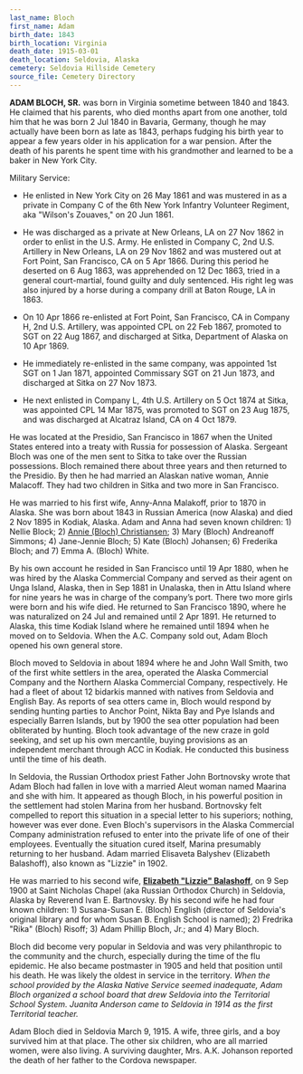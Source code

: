 ```yaml
---
last_name: Bloch
first_name: Adam
birth_date: 1843
birth_location: Virginia
death_date: 1915-03-01
death_location: Seldovia, Alaska
cemetery: Seldovia Hillside Cemetery
source_file: Cemetery Directory
---
```


**ADAM BLOCH, SR.** was born in Virginia sometime between 1840 and 1843.
He claimed that his parents, who died months apart from one another, told
him that he was born 2 Jul 1840 in Bavaria, Germany, though he may
actually have been born as late as 1843, perhaps fudging his birth year
to appear a few years older in his application for a war pension. After
the death of his parents he spent time with his grandmother and learned
to be a baker in New York City.

Military Service:

  - He enlisted in New York City on 26 May 1861 and was mustered in as a
    private in Company C of the 6th New York Infantry Volunteer
    Regiment, aka "Wilson's Zouaves," on 20 Jun 1861.

  - He was discharged as a private at New Orleans, LA on 27 Nov 1862 in
    order to enlist in the U.S. Army. He enlisted in Company C, 2nd U.S.
    Artillery in New Orleans, LA on 29 Nov 1862 and was mustered out at
    Fort Point, San Francisco, CA on 5 Apr 1866. During this period he
    deserted on 6 Aug 1863, was apprehended on 12 Dec 1863, tried in a
    general court-martial, found guilty and duly sentenced. His right
    leg was also injured by a horse during a company drill at Baton
    Rouge, LA in 1863.

  - On 10 Apr 1866 re-enlisted at Fort Point, San Francisco, CA in
    Company H, 2nd U.S. Artillery, was appointed CPL on 22 Feb 1867,
    promoted to SGT on 22 Aug 1867, and discharged at Sitka, Department
    of Alaska on 10 Apr 1869.

  - He immediately re-enlisted in the same company, was appointed 1st
    SGT on 1 Jan 1871, appointed Commissary SGT on 21 Jun 1873, and
    discharged at Sitka on 27 Nov 1873.

  - He next enlisted in Company L, 4th U.S. Artillery on 5 Oct 1874 at
    Sitka, was appointed CPL 14 Mar 1875, was promoted to SGT on 23 Aug
    1875, and was discharged at Alcatraz Island, CA on 4 Oct 1879.

He was located at the Presidio, San Francisco in 1867 when the United
States entered into a treaty with Russia for possession of Alaska.
Sergeant Bloch was one of the men sent to Sitka to take over the Russian
possessions. Bloch remained there about three years and then returned to
the Presidio. By then he had married an Alaskan native woman, Annie
Malacoff. They had two children in Sitka and two more in San Francisco.

He was married to his first wife, Anny-Anna Malakoff, prior to 1870 in
Alaska. She was born about 1843 in Russian America (now Alaska) and died
2 Nov 1895 in Kodiak, Alaska. Adam and Anna had seven known children: 1)
Nellie Block; 2) [Annie (Bloch) Christiansen](./Christiansen_Annie_Bloch.md); 3) Mary (Bloch) Andreanoff
Simmons; 4) Jane-Jennie Bloch; 5) Kate (Bloch) Johansen; 6) Frederika
Bloch; and 7) Emma A. (Bloch) White.

By his own account he resided in San Francisco until 19 Apr 1880, when
he was hired by the Alaska Commercial Company and served as their agent
on Unga Island, Alaska, then in Sep 1881 in Unalaska, then in Attu
Island where for nine years he was in charge of the company’s port.
There two more girls were born and his wife died. He returned to San
Francisco 1890, where he was naturalized on 24 Jul and remained until 2
Apr 1891. He returned to Alaska, this time Kodiak Island where he
remained until 1894 when he moved on to Seldovia. When the A.C. Company
sold out, Adam Bloch opened his own general store.

Bloch moved to Seldovia in about 1894 where he and John Wall Smith, two
of the first white settlers in the area, operated the Alaska Commercial
Company and the Northern Alaska Commercial Company, respectively. He had
a fleet of about 12 bidarkis manned with natives from Seldovia and
English Bay. As reports of sea otters came in, Bloch would respond by
sending hunting parties to Anchor Point, Nikta Bay and Pye Islands and
especially Barren Islands, but by 1900 the sea otter population had been
obliterated by hunting. Bloch took advantage of the new craze in gold
seeking, and set up his own mercantile, buying provisions as an
independent merchant through ACC in Kodiak. He conducted this business
until the time of his death.

In Seldovia, the Russian Orthodox priest Father John Bortnovsky wrote
that Adam Bloch had fallen in love with a married Aleut woman named
Maarina and she with him. It appeared as though Bloch, in his powerful
position in the settlement had stolen Marina from her husband.
Bortnovsky felt compelled to report this situation in a special letter
to his superiors; nothing, however was ever done. Even Bloch's
supervisors in the Alaska Commercial Company administration refused to
enter into the private life of one of their employees. Eventually the
situation cured itself, Marina presumably returning to her husband. Adam
married Elisaveta Balyshev (Elizabeth Balashoff), also known as "Lizzie"
in 1902.

He was married to his second wife, [**Elizabeth "Lizzie" Balashoff**](./Markle_Elizabeth_Bloch.md), on 9
Sep 1900 at Saint Nicholas Chapel (aka Russian Orthodox Church) in
Seldovia, Alaska by Reverend Ivan E. Bartnovsky. By his second wife he
had four known children: 1) Susana-Susan E. (Bloch) English (director of
Seldovia's original library and for whom Susan B. English School is
named); 2) Fredrika "Rika" (Bloch) Risoff; 3) Adam Phillip Bloch, Jr.;
and 4) Mary Bloch.

Bloch did become very popular in Seldovia and was very philanthropic to
the community and the church, especially during the time of the flu
epidemic. He also became postmaster in 1905 and held that position until
his death. He was likely the oldest in service in the territory. *When
the school provided by the Alaska Native Service seemed inadequate, Adam
Bloch organized a school board that drew Seldovia into the Territorial
School System. Juanita Anderson came to Seldovia in 1914 as the first
Territorial teacher.*

Adam Bloch died in Seldovia March 9, 1915. A wife, three girls, and a
boy survived him at that place. The other six children, who are all
married women, were also living. A surviving daughter, Mrs. A.K.
Johanson reported the death of her father to the Cordova newspaper.

